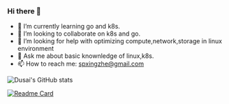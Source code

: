 ### Hi there 👋

- 🌱 I’m currently learning go and k8s.
- 👯 I’m looking to collaborate on k8s and go.
- 🤔 I’m looking for help with optimizing compute,network,storage in linux environment
- 💬 Ask me about basic knownledge of linux,k8s.
- 📫 How to reach me: spxingzhe@gmail.com

![Dusai's GitHub stats](https://github-readme-stats.vercel.app/api?username=ssxingzhe)

[![Readme Card](https://github-readme-stats.vercel.app/api/pin/?username=ssxingzhe&repo=github-readme-stats)](https://github.com/anuraghazra/github-readme-stats)

<!--START_SECTION:ssxingzhe-->

<!--END_SECTION:ssxingzhe-->
